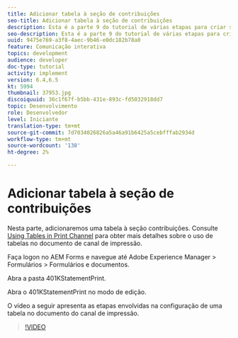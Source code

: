 ```yaml
---
title: Adicionar tabela à seção de contribuições
seo-title: Adicionar tabela à seção de contribuições
description: Esta é a parte 9 do tutorial de várias etapas para criar seu primeiro documento de comunicação interativa.Nesta parte, adicionaremos uma tabela à seção contribuições.
seo-description: Esta é a parte 9 do tutorial de várias etapas para criar seu primeiro documento de comunicação interativa.Nesta parte, adicionaremos uma tabela à seção contribuições.
uuid: 9475e769-a3f8-4aec-9b46-e0dc182b78a0
feature: Comunicação interativa
topics: development
audience: developer
doc-type: tutorial
activity: implement
version: 6.4,6.5
kt: 5994
thumbnail: 37953.jpg
discoiquuid: 36c1f67f-b5bb-431e-893c-fd5032918dd7
topic: Desenvolvimento
role: Desenvolvedor
level: Iniciante
translation-type: tm+mt
source-git-commit: 7d7034026826a5a46a91b6425a5cebfffab2934d
workflow-type: tm+mt
source-wordcount: '138'
ht-degree: 2%

---
```



# Adicionar tabela à seção de contribuições

Nesta parte, adicionaremos uma tabela à seção contribuições.
Consulte [Using Tables in Print Channel](/help/forms/interactive-communications/table-in-print-channel-documents-video-use.md) para obter mais detalhes sobre o uso de tabelas no documento de canal de impressão.

Faça logon no AEM Forms e navegue até Adobe Experience Manager > Formulários > Formulários e documentos.

Abra a pasta 401KStatementPrint.

Abra o 401KStatementPrint no modo de edição.

O vídeo a seguir apresenta as etapas envolvidas na configuração de uma tabela no documento do canal de impressão.

>[!VIDEO](https://video.tv.adobe.com/v/22387t1?quality=9&learn=on)


